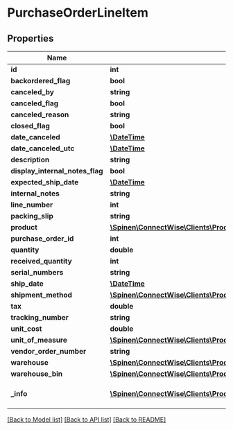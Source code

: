 # PurchaseOrderLineItem

## Properties
Name | Type | Description | Notes
------------ | ------------- | ------------- | -------------
**id** | **int** |  | [optional] 
**backordered_flag** | **bool** |  | [optional] 
**canceled_by** | **string** |  | [optional] 
**canceled_flag** | **bool** |  | [optional] 
**canceled_reason** | **string** |  | [optional] 
**closed_flag** | **bool** |  | [optional] 
**date_canceled** | [**\DateTime**](\DateTime.md) |  | [optional] 
**date_canceled_utc** | [**\DateTime**](\DateTime.md) |  | [optional] 
**description** | **string** |  | 
**display_internal_notes_flag** | **bool** |  | [optional] 
**expected_ship_date** | [**\DateTime**](\DateTime.md) |  | [optional] 
**internal_notes** | **string** |  | [optional] 
**line_number** | **int** |  | 
**packing_slip** | **string** |  | [optional] 
**product** | [**\Spinen\ConnectWise\Clients\Procurement\Model\IvItemReference**](IvItemReference.md) |  | 
**purchase_order_id** | **int** |  | [optional] 
**quantity** | **double** |  | 
**received_quantity** | **int** |  | [optional] 
**serial_numbers** | **string** |  | [optional] 
**ship_date** | [**\DateTime**](\DateTime.md) |  | [optional] 
**shipment_method** | [**\Spinen\ConnectWise\Clients\Procurement\Model\ShipmentMethodReference**](ShipmentMethodReference.md) |  | [optional] 
**tax** | **double** |  | [optional] 
**tracking_number** | **string** |  | [optional] 
**unit_cost** | **double** |  | [optional] 
**unit_of_measure** | [**\Spinen\ConnectWise\Clients\Procurement\Model\UnitOfMeasureReference**](UnitOfMeasureReference.md) |  | 
**vendor_order_number** | **string** |  | [optional] 
**warehouse** | [**\Spinen\ConnectWise\Clients\Procurement\Model\WarehouseReference**](WarehouseReference.md) |  | [optional] 
**warehouse_bin** | [**\Spinen\ConnectWise\Clients\Procurement\Model\WarehouseBinReference**](WarehouseBinReference.md) |  | [optional] 
**_info** | [**\Spinen\ConnectWise\Clients\Procurement\Model\Metadata**](Metadata.md) | Metadata of the entity | [optional] 

[[Back to Model list]](../README.md#documentation-for-models) [[Back to API list]](../README.md#documentation-for-api-endpoints) [[Back to README]](../README.md)


